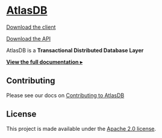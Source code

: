# [AtlasDB](https://palantir.github.io/atlasdb/)
[Download the client](https://search.maven.org/artifact/com.palantir.atlasdb/atlasdb-client)

[Download the API](https://search.maven.org/artifact/com.palantir.atlasdb/atlasdb-api)

AtlasDB is a **Transactional Distributed Database Layer**

[**View the full documentation ▸**](https://palantir.github.io/atlasdb/html/index.html)

## Contributing
Please see our docs on [Contributing to AtlasDB](https://palantir.github.io/atlasdb/html/miscellaneous/contributing.html)

## License
This project is made available under the [Apache 2.0 license](https://github.com/palantir/atlasdb/blob/develop/LICENSE.txt).
